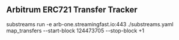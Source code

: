 ## Arbitrum ERC721 Transfer Tracker

substreams run -e arb-one.streamingfast.io:443 ./substreams.yaml map_transfers --start-block 124473705  --stop-block +1